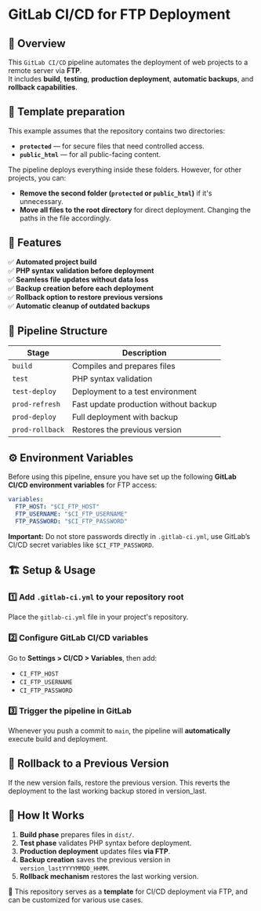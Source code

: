 # GitLab CI/CD for FTP Deployment

## 📌 Overview
This `GitLab CI/CD` pipeline automates the deployment of web projects to a remote server via **FTP**.  
It includes **build**, **testing**, **production deployment**, **automatic backups**, and **rollback capabilities**.

## 📖 Template preparation
This example assumes that the repository contains two directories:  
- **`protected`** — for secure files that need controlled access.  
- **`public_html`** — for all public-facing content.  

The pipeline deploys everything inside these folders. However, for other projects, you can:
- **Remove the second folder (`protected` or `public_html`)** if it's unnecessary.
- **Move all files to the root directory** for direct deployment. Changing the paths in the file accordingly.

## 🚀 Features
✅ **Automated project build**  
✅ **PHP syntax validation before deployment**  
✅ **Seamless file updates without data loss**  
✅ **Backup creation before each deployment**  
✅ **Rollback option to restore previous versions**  
✅ **Automatic cleanup of outdated backups**  

## 📂 Pipeline Structure

| Stage          | Description |
|---------------|-------------------------------------|
| `build`       | Compiles and prepares files |
| `test`        | PHP syntax validation |
| `test-deploy` | Deployment to a test environment |
| `prod-refresh` | Fast update production without backup |
| `prod-deploy` | Full deployment with backup |
| `prod-rollback` | Restores the previous version |

## ⚙ Environment Variables
Before using this pipeline, ensure you have set up the following **GitLab CI/CD environment variables** for FTP access:

```yaml
variables:
  FTP_HOST: "$CI_FTP_HOST"
  FTP_USERNAME: "$CI_FTP_USERNAME"
  FTP_PASSWORD: "$CI_FTP_PASSWORD"
```

**Important:** Do not store passwords directly in `.gitlab-ci.yml`, use GitLab’s CI/CD secret variables like `$CI_FTP_PASSWORD`.

## 🏗 Setup & Usage
### 1️⃣ **Add `.gitlab-ci.yml` to your repository root**  
Place the `gitlab-ci.yml` file in your project's repository.

### 2️⃣ **Configure GitLab CI/CD variables**  
Go to **Settings > CI/CD > Variables**, then add:
- `CI_FTP_HOST`
- `CI_FTP_USERNAME`
- `CI_FTP_PASSWORD`

### 3️⃣ **Trigger the pipeline in GitLab**  
Whenever you push a commit to `main`, the pipeline will **automatically** execute build and deployment.

## 🔄 Rollback to a Previous Version
If the new version fails, restore the previous version.
This reverts the deployment to the last working backup stored in version_last.

## 📖 How It Works
1. **Build phase** prepares files in `dist/`.  
2. **Test phase** validates PHP syntax before deployment.  
3. **Production deployment** updates files **via FTP**.  
4. **Backup creation** saves the previous version in `version_lastYYYYMMDD_HHMM`.  
5. **Rollback mechanism** restores the last working version.  

📌 This repository serves as a **template** for CI/CD deployment via FTP, and can be customized for various use cases.

